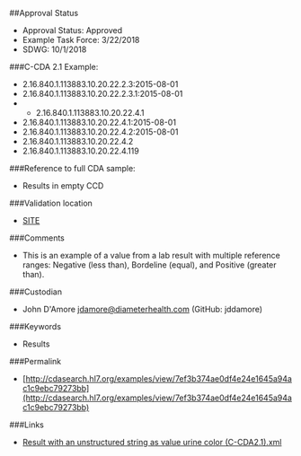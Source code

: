 ##Approval Status 

* Approval Status: Approved
* Example Task Force: 3/22/2018
* SDWG: 10/1/2018

###C-CDA 2.1 Example:

* 2.16.840.1.113883.10.20.22.2.3:2015-08-01
* 2.16.840.1.113883.10.20.22.2.3.1:2015-08-01
* * 2.16.840.1.113883.10.20.22.4.1
* 2.16.840.1.113883.10.20.22.4.1:2015-08-01
* 2.16.840.1.113883.10.20.22.4.2:2015-08-01
* 2.16.840.1.113883.10.20.22.4.2
* 2.16.840.1.113883.10.20.22.4.119


###Reference to full CDA sample:
* Results in empty CCD


###Validation location

* [SITE](https://sitenv.org/sandbox-ccda/ccda-validator)


###Comments

* This is an example of a value from a lab result with multiple reference ranges: Negative (less than), Bordeline (equal), and Positive (greater than). 

###Custodian

* John D'Amore jdamore@diameterhealth.com (GitHub: jddamore)

###Keywords

* Results

###Permalink

* [http://cdasearch.hl7.org/examples/view/7ef3b374ae0df4e24e1645a94ac1c9ebc79273bb](http://cdasearch.hl7.org/examples/view/7ef3b374ae0df4e24e1645a94ac1c9ebc79273bb)

###Links

* [Result with an unstructured string as value urine color (C-CDA2.1).xml](https://github.com/HL7/C-CDA-Examples/tree/master/Results/Result%20with%20an%20unstructured%20string%20as%20value%20%28urine%20color%29/Result%20with%20an%20unstructured%20string%20as%20value%20urine%20color%20%28C-CDA2.1%29.xml)
